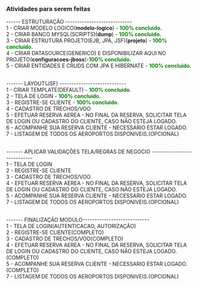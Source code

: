 ### Atividades para serem feitas<br/>


------ ESTRUTURAÇÃO ----------------------------<br/>
1 - CRIAR MODELO LOGICO(<b>modelo-logico</b>) - <b style="color:green;">100% concluido.</b> <br/>
2 - CRIAR BANCO MYSQL(SCRIPTS)(<b>dump</b>) - <b style="color:green;">100% concluido.</b> <br/>
3 - CRIAR ESTRUTURA PROJETO(EJB, JPA, JSF)(<b>projeto</b>) - <b style="color:green;">100% concluido.</b> <br/>
4 - CRIAR DATASOURCE(GENERICO) E DISPONIBILIZAR AQUI NO PROJETO(<b>configuracoes-jboss</b>)-<b style="color:green;">100% concluido.</b> <br/>
5 - CRIAR ENTIDADES E CRUDS COM JPA E HIBERNATE - <b style="color:green;">100% concluido.</b> <br/><br/> 

------- LAYOUT(JSF) ----------------------------<br/>
1 - CRIAR TEMPLATE(DEFAULT) - <b style="color:green;">100% concluido.</b><br/>
2 - TELA DE LOGIN - <b style="color:green;">100% concluido.</b><br/>
3 - REGISTRE-SE CLIENTE - <b style="color:green;">100% concluido.</b><br/>
4 - CADASTRO DE TRECHOS/VOO<br/>
5 - EFETUAR RESERVA AEREA - NO FINAL DA RESERVA, SOLICITAR TELA DE LOGIN OU CADASTRO DO CLIENTE, CASO NÃO ESTEJA LOGADO.<br/>
6 - ACOMPANHE SUA RESERVA CLIENTE - NECESSARIO ESTAR LOGADO.<br/>
7 - LISTAGEM DE TODOS OS AEROPORTOS DISPONIVEIS.(OPCIONAL)<br/><br/>


------- APLICAR VALIDAÇÕES TELA/REGRAS DE NEGOCIO ----------------------------<br/>
1 - TELA DE LOGIN<br/>
2 - REGISTRE-SE CLIENTE<br/>
3 - CADASTRO DE TRECHOS/VOO<br/>
4 - EFETUAR RESERVA AEREA - NO FINAL DA RESERVA, SOLICITAR TELA DE LOGIN OU CADASTRO DO CLIENTE, CASO NÃO ESTEJA LOGADO.<br/>
5 - ACOMPANHE SUA RESERVA CLIENTE - NECESSARIO ESTAR LOGADO.<br/>
7 - LISTAGEM DE TODOS OS AEROPORTOS DISPONIVEIS.(OPCIONAL)<br/><br/>


------- FINALIZAÇÃO MODULO----------------------------<br/>
1 - TELA DE LOGIN(AUTENTICACAO, AUTORIZAÇÃO)<br/>
2 - REGISTRE-SE CLIENTE(COMPLETO)<br/>
3 - CADASTRO DE TRECHOS/VOO(COMPLETO)<br/>
4 - EFETUAR RESERVA AEREA - NO FINAL DA RESERVA, SOLICITAR TELA DE LOGIN OU CADASTRO DO CLIENTE, CASO NÃO ESTEJA LOGADO.(COMPLETO)<br/>
5 - ACOMPANHE SUA RESERVA CLIENTE - NECESSARIO ESTAR LOGADO.(COMPLETO)<br/>
7 - LISTAGEM DE TODOS OS AEROPORTOS DISPONIVEIS.(OPCIONAL)<br/><br/>
